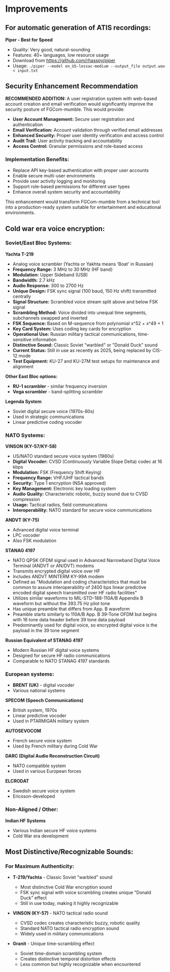 # Improvements

## For automatic generation of ATIS recordings:

**Piper - Best for Speed**
- Quality: Very good, natural-sounding
- Features: 40+ languages, low resource usage
- Download from https://github.com/rhasspy/piper
- Usage: `./piper --model en_US-lessac-medium --output_file output.wav < input.txt`

## Security Enhancement Recommendation

**RECOMMENDED ADDITION:** A user registration system with web-based account creation and email verification would significantly improve the security posture of FGCom-mumble. This would provide:

- **User Account Management:** Secure user registration and authentication
- **Email Verification:** Account validation through verified email addresses
- **Enhanced Security:** Proper user identity verification and access control
- **Audit Trail:** User activity tracking and accountability
- **Access Control:** Granular permissions and role-based access

### Implementation Benefits:

- Replace API key-based authentication with proper user accounts
- Enable secure multi-user environments
- Provide user activity logging and monitoring
- Support role-based permissions for different user types
- Enhance overall system security and accountability

This enhancement would transform FGCom-mumble from a technical tool into a production-ready system suitable for entertainment and educational environments.

## Cold war era voice encryption:

### Soviet/East Bloc Systems:

**Yachta T-219**
- Analog voice scrambler (Yachta or Yakhta means 'Boat' in Russian)
- **Frequency Range:** 3 MHz to 30 MHz (HF band)
- **Modulation:** Upper Sideband (USB)
- **Bandwidth:** 2.7 kHz
- **Audio Response:** 300 to 2700 Hz
- **Unique Design:** FSK sync signal (100 baud, 150 Hz shift) transmitted centrally
- **Signal Structure:** Scrambled voice stream split above and below FSK signal
- **Scrambling Method:** Voice divided into unequal time segments, subchannels swapped and inverted
- **FSK Sequence:** Based on M-sequence from polynomial x^52 + x^49 + 1
- **Key Card System:** Uses coding key cards for encryption
- **Operational Use:** Russian military tactical communications, time-sensitive information
- **Distinctive Sound:** Classic Soviet "warbled" or "Donald Duck" sound
- **Current Status:** Still in use as recently as 2025, being replaced by CIS-12 mode
- **Test Equipment:** KU-27 and KU-27M test setups for maintenance and alignment

**Other East Bloc options:**
- **RU-1 scrambler** - similar frequency inversion
- **Vega scrambler** - band-splitting scrambler

**Legenda System**
- Soviet digital secure voice (1970s-80s)
- Used in strategic communications
- Linear predictive coding vocoder

### NATO Systems:

**VINSON (KY-57/KY-58)**
- US/NATO standard secure voice system (1980s)
- **Digital Vocoder:** CVSD (Continuously Variable Slope Delta) codec at 16 kbps
- **Modulation:** FSK (Frequency Shift Keying)
- **Frequency Range:** VHF/UHF tactical bands
- **Security:** Type 1 encryption (NSA approved)
- **Key Management:** Electronic key loading system
- **Audio Quality:** Characteristic robotic, buzzy sound due to CVSD compression
- **Usage:** Tactical radios, field communications
- **Interoperability:** NATO standard for secure voice communications

**ANDVT (KY-75)**
- Advanced digital voice terminal
- LPC vocoder
- Also FSK modulation

**STANAG 4197**
- NATO QPSK OFDM signal used in Advanced Narrowband Digital Voice Terminal (ANDVT or AN/DVT) modems
- Transmits encrypted digital voice over HF
- Includes ANDVT MINTERM KY-99A modem
- Defined as "Modulation and coding characteristics that must be common to assure interoperability of 2400 bps linear predictive encoded digital speech transmitted over HF radio facilities"
- Utilizes similar waveforms to MIL-STD-188-110A/B Appendix B waveform but without the 393.75 Hz pilot tone
- Has unique preamble that differs from App. B waveform
- Preamble starts similarly to 110A/B App. B 39-Tone OFDM but begins with 16 tone data header before 39 tone data payload
- Predominantly used for digital voice, so encrypted digital voice is the payload in the 39 tone segment

**Russian Equivalent of STANAG 4197**
- Modern Russian HF digital voice systems
- Designed for secure HF radio communications
- Comparable to NATO STANAG 4197 standards

### European systems:

- **BRENT (UK)** - digital vocoder
- Various national systems

**SPECOM (Speech Communications)**
- British system, 1970s
- Linear predictive vocoder
- Used in PTARMIGAN military system

**AUTOSEVOCOM**
- French secure voice system
- Used by French military during Cold War

**DARC (Digital Audio Reconstruction Circuit)**
- NATO compatible system
- Used in various European forces

**ELCRODAT**
- Swedish secure voice system
- Ericsson-developed

### Non-Aligned / Other:

**Indian HF Systems**
- Various Indian secure HF voice systems
- Cold War era development

## Most Distinctive/Recognizable Sounds:

### For Maximum Authenticity:

- **T-219/Yachta** - Classic Soviet "warbled" sound
  - Most distinctive Cold War encryption sound
  - FSK sync signal with voice scrambling creates unique "Donald Duck" effect
  - Still in use today, making it highly recognizable

- **VINSON (KY-57)** - NATO tactical radio sound
  - CVSD codec creates characteristic buzzy, robotic quality
  - Standard NATO tactical radio encryption sound
  - Widely used in military communications

- **Granit** - Unique time-scrambling effect
  - Soviet time-domain scrambling system
  - Creates distinctive temporal distortion effects
  - Less common but highly recognizable when encountered
